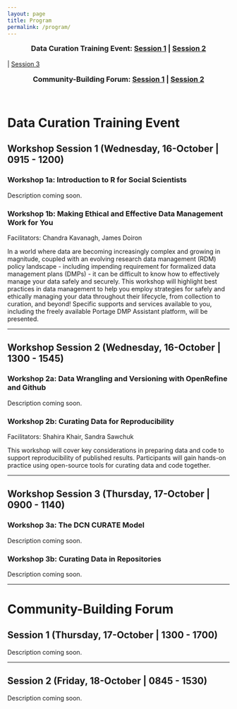 ```yaml
---
layout: page
title: Program
permalink: /program/
---
```


<p style="text-align:center; font-size:1.15em; font-weight: bold">Data Curation Training Event: <a href="#ws-1">Session 1</a> |
<a href="#ws-2">Session 2</a></p> |
<a href="#ws-3">Session 3</a></p>
<p style="text-align:center; font-size:1.15em; font-weight: bold">Community-Building Forum: <a href="#cb-1">Session 1</a> |
<a href="#cb-2">Session 2</a></p>
<br />

# Data Curation Training Event
<h2 id="ws-1">Workshop Session 1 (Wednesday, 16-October | 0915 - 1200)</h2>

### Workshop 1a: Introduction to R for Social Scientists
Description coming soon.

### Workshop 1b: Making Ethical and Effective Data Management Work for You
Facilitators: Chandra Kavanagh, James Doiron

In a world where data are becoming increasingly complex and growing in magnitude, coupled with an evolving research data management (RDM) policy landscape - including impending requirement for formalized data management plans (DMPs) - it can be difficult to know how to effectively manage your data safely and securely. This workshop will highlight best practices in data management to help you employ strategies for safely and ethically managing your data throughout their lifecycle, from collection to curation, and beyond!  Specific supports and services available to you, including the freely available Portage DMP Assistant platform, will be presented.

---
<h2 id="ws-2">Workshop Session 2 (Wednesday, 16-October | 1300 - 1545)</h2>

### Workshop 2a: Data Wrangling and Versioning with OpenRefine and Github
Description coming soon.

### Workshop 2b: Curating Data for Reproducibility
Facilitators: Shahira Khair, Sandra Sawchuk

This workshop will cover key considerations in preparing data and code to support reproducibility of published results. Participants will gain hands-on practice using open-source tools for curating data and code together. 

--- 
## <h2 id="ws-3">Workshop Session 3 (Thursday, 17-October | 0900 - 1140)</h2>

### Workshop 3a: The DCN CURATE Model
Description coming soon.

### Workshop 3b: Curating Data in Repositories
Description coming soon.

---
# Community-Building Forum

<h2 id="cb-1">Session 1 (Thursday, 17-October | 1300 - 1700)</h2>
Description coming soon.

---
<h2 id="cb-2">Session 2 (Friday, 18-October | 0845 - 1530)</h2>
Description coming soon.
